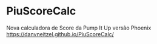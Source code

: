 # PiuScoreCalc
Nova calculadora de Score da Pump It Up versão Phoenix
<a href="https://danvneitzel.github.io/PiuScoreCalc/">https://danvneitzel.github.io/PiuScoreCalc/</a>
